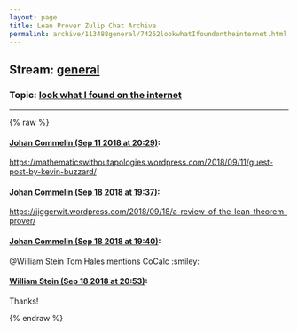 ```yaml
---
layout: page
title: Lean Prover Zulip Chat Archive 
permalink: archive/113488general/74262lookwhatIfoundontheinternet.html
---
```


## Stream: [general](index.html)
### Topic: [look what I found on the internet](74262lookwhatIfoundontheinternet.html)

---


{% raw %}
#### [ Johan Commelin (Sep 11 2018 at 20:29)](https://leanprover.zulipchat.com/#narrow/stream/113488-general/topic/look%20what%20I%20found%20on%20the%20internet/near/133750937):
<p><a href="https://mathematicswithoutapologies.wordpress.com/2018/09/11/guest-post-by-kevin-buzzard/" target="_blank" title="https://mathematicswithoutapologies.wordpress.com/2018/09/11/guest-post-by-kevin-buzzard/">https://mathematicswithoutapologies.wordpress.com/2018/09/11/guest-post-by-kevin-buzzard/</a></p>

#### [ Johan Commelin (Sep 18 2018 at 19:37)](https://leanprover.zulipchat.com/#narrow/stream/113488-general/topic/look%20what%20I%20found%20on%20the%20internet/near/134180682):
<p><a href="https://jiggerwit.wordpress.com/2018/09/18/a-review-of-the-lean-theorem-prover/" target="_blank" title="https://jiggerwit.wordpress.com/2018/09/18/a-review-of-the-lean-theorem-prover/">https://jiggerwit.wordpress.com/2018/09/18/a-review-of-the-lean-theorem-prover/</a></p>

#### [ Johan Commelin (Sep 18 2018 at 19:40)](https://leanprover.zulipchat.com/#narrow/stream/113488-general/topic/look%20what%20I%20found%20on%20the%20internet/near/134180893):
<p><span class="user-mention" data-user-id="116034">@William Stein</span>  Tom Hales mentions CoCalc <span class="emoji emoji-1f603" title="smiley">:smiley:</span></p>

#### [ William Stein (Sep 18 2018 at 20:53)](https://leanprover.zulipchat.com/#narrow/stream/113488-general/topic/look%20what%20I%20found%20on%20the%20internet/near/134185186):
<p>Thanks!</p>


{% endraw %}
